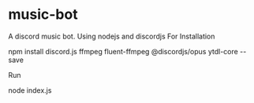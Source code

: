 # music-bot
 A discord music bot. Using nodejs and discordjs
For Installation

npm install discord.js ffmpeg fluent-ffmpeg @discordjs/opus ytdl-core --save

Run

node index.js

